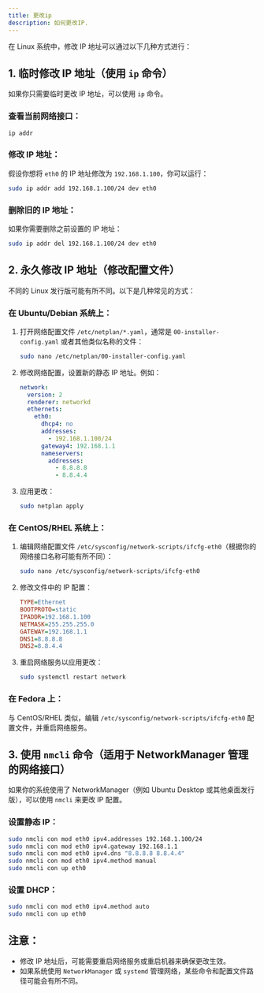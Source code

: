 ```yaml
---
title: 更改ip
description: 如何更改IP.
---
```


在 Linux 系统中，修改 IP 地址可以通过以下几种方式进行：

## 1. 临时修改 IP 地址（使用 `ip` 命令）
如果你只需要临时更改 IP 地址，可以使用 `ip` 命令。

### 查看当前网络接口：
```bash
ip addr
```

### 修改 IP 地址：
假设你想将 `eth0` 的 IP 地址修改为 `192.168.1.100`，你可以运行：
```bash
sudo ip addr add 192.168.1.100/24 dev eth0
```

### 删除旧的 IP 地址：
如果你需要删除之前设置的 IP 地址：
```bash
sudo ip addr del 192.168.1.100/24 dev eth0
```

## 2. 永久修改 IP 地址（修改配置文件）

不同的 Linux 发行版可能有所不同。以下是几种常见的方式：

### 在 Ubuntu/Debian 系统上：
1. 打开网络配置文件 `/etc/netplan/*.yaml`，通常是 `00-installer-config.yaml` 或者其他类似名称的文件：
   ```bash
   sudo nano /etc/netplan/00-installer-config.yaml
   ```
2. 修改网络配置，设置新的静态 IP 地址。例如：
   ```yaml
   network:
     version: 2
     renderer: networkd
     ethernets:
       eth0:
         dhcp4: no
         addresses:
           - 192.168.1.100/24
         gateway4: 192.168.1.1
         nameservers:
           addresses:
             - 8.8.8.8
             - 8.8.4.4
   ```
3. 应用更改：
   ```bash
   sudo netplan apply
   ```

### 在 CentOS/RHEL 系统上：
1. 编辑网络配置文件 `/etc/sysconfig/network-scripts/ifcfg-eth0`（根据你的网络接口名称可能有所不同）：
   ```bash
   sudo nano /etc/sysconfig/network-scripts/ifcfg-eth0
   ```
2. 修改文件中的 IP 配置：
   ```ini
   TYPE=Ethernet
   BOOTPROTO=static
   IPADDR=192.168.1.100
   NETMASK=255.255.255.0
   GATEWAY=192.168.1.1
   DNS1=8.8.8.8
   DNS2=8.8.4.4
   ```
3. 重启网络服务以应用更改：
   ```bash
   sudo systemctl restart network
   ```

### 在 Fedora 上：
与 CentOS/RHEL 类似，编辑 `/etc/sysconfig/network-scripts/ifcfg-eth0` 配置文件，并重启网络服务。

## 3. 使用 `nmcli` 命令（适用于 NetworkManager 管理的网络接口）

如果你的系统使用了 NetworkManager（例如 Ubuntu Desktop 或其他桌面发行版），可以使用 `nmcli` 来更改 IP 配置。

### 设置静态 IP：
```bash
sudo nmcli con mod eth0 ipv4.addresses 192.168.1.100/24
sudo nmcli con mod eth0 ipv4.gateway 192.168.1.1
sudo nmcli con mod eth0 ipv4.dns "8.8.8.8 8.8.4.4"
sudo nmcli con mod eth0 ipv4.method manual
sudo nmcli con up eth0
```

### 设置 DHCP：
```bash
sudo nmcli con mod eth0 ipv4.method auto
sudo nmcli con up eth0
```

## 注意：
- 修改 IP 地址后，可能需要重启网络服务或重启机器来确保更改生效。
- 如果系统使用 `NetworkManager` 或 `systemd` 管理网络，某些命令和配置文件路径可能会有所不同。